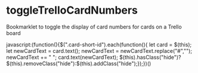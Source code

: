 # toggleTrelloCardNumbers
Bookmarklet to toggle the display of card numbers for cards on a Trello board


javascript:(function(){$(".card-short-id").each(function(){    let card = $(this);      let newCardText = card.text();         newCardText = newCardText.replace("#","");    newCardText += " ";        card.text(newCardText);    $(this).hasClass("hide")?$(this).removeClass("hide"):$(this).addClass("hide");});})()
